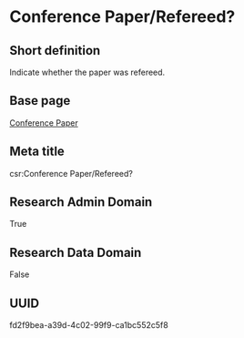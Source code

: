 # Conference Paper/Refereed?
## Short definition
Indicate whether the paper was refereed.
## Base page
[Conference Paper](https://github.com/EuroCRIS/CASRAI-Dictionairies/blob/main/Objects/Conference%20Paper.md)
## Meta title
csr:Conference Paper/Refereed?
## Research Admin Domain
True
## Research Data Domain
False
## UUID
fd2f9bea-a39d-4c02-99f9-ca1bc552c5f8
